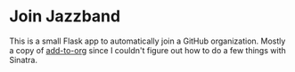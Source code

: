 # Join Jazzband

This is a small Flask app to automatically join a GitHub organization. Mostly a copy of [add-to-org](https://github.com/benbalter/add-to-org) since I couldn't figure out how to do a few things with Sinatra.
